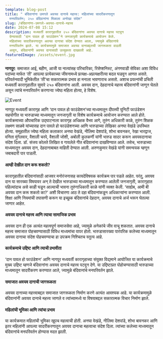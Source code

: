 ```yaml
---
template: blog-post
title: " बंदिवानांना उमगले अवयव दानाचे महत्त्व: महिलांच्या सादरीकरणातून
  मनपरिवर्तन; २५० बंदिवानांना मिळाला अनोखा संदेश"
slug: /बंदिवानांना-उमगले-अवयव-दानाचे-महत्त्व
date: 2024-07-08 15:12
description: मध्यवर्ती कारागृहातील २५० बंदिवानांना अवयव दानाचे महत्त्व पटवून
  देण्यासाठी ‘दान पावल हो फाउंडेशन’ने जनजागृती कार्यक्रमाचे आयोजन केले.
  महिलांच्या सादरीकरणातून अवयव दानाचा संदेश देण्यात आला, ज्यामुळे बंदिवानांचे
  मनपरिवर्तन झाले. या कार्यक्रमामुळे समाजात अवयव दानाबद्दलची जागरूकता वाढली
  असून, बंदिवानांनी अवयव दानासाठी उत्सुकता दाखवली आहे.
featuredImage: /assets/event.jpg
---
```

**नागपूर**: समाजात आई, बहीण, आजी या नात्यांसह परिचारिका, रिसेप्शनिस्ट, अंगणवाडी सेविका अशा विविध पदांच्या मार्फत ‘ती’ आपल्या प्रत्येकाच्या जीवनामध्ये प्रत्यक्ष-अप्रत्यक्षरीत्या बदल घडवून आणत असते. परिवर्तनवादी भूमिकेतील ‘ती’चा सकारात्मक प्रभाव हा मनाला भावणाराच असतो. अशाच प्रयत्नांची प्रचिती मध्यवर्ती कारागृहातील सुमारे २५० बंदिवानांना आली. अवयव दान, देहदानाचे महत्त्व बंदिवानांनी जाणून घेतले असून त्यांचे मनपरिवर्तन करणाऱ्या ज्येष्ठ महिला होत्या, हे विशेष.

![Event](/assets/whatsapp-image-2024-06-29-at-22.32.40_ee94dff2.jpg "Event")

नागपूर मध्यवर्ती कारागृह आणि ‘दान पावल हो फाउंडेशन’च्या माध्यमातून दीपस्वी युनिटी फाउंडेशन सहयोगीत या भारुडाच्या माध्यमातून जनजागृती या विशेष कार्यक्रमाचे आयोजन करण्यात आले होते. कार्यक्रमाच्या औपचारिक उद्घाटनाला कारागृह अधिक्षक वैभव आगे, तुरुंग अधिकारी काळे, तुरुंग शिक्षक लक्ष्मण साळवे यांच्यासह दान पावले हो फाउंडेशनच्या आणि भारुडाच्या लेखिका अनघा वेखंडे उपस्थित होत्या. समूहातील ज्येष्ठ महिला कलाकार अनघा वेखंडे, नीलिमा देशपांडे, शोभा बावनकर, रेखा भारद्वाज, वनिता मुंगेलवार, वैशाली चरपे, वैशाली जोशी, अबोली कुलकर्णी यांनी भारुड सादर करून अवयवदानाचा संदेश दिला. डॉ. संजय कोलते लिखित व गायलेले गीत बंदिवानांना दाखविण्यात आले. तसेच, भारुडाच्या माध्यमातून अवयव दान, देहदानाबाबत माहिती देण्यात आली. अरुणकुमार वेखंडे यांनी समन्वयक म्हणून जबाबदारी पार पाडली.

#### आम्ही देखील दान करू शकतो?

कारागृहातील बंदिवानांसाठी आजवर मनोरंजनासह कायदेविषयक कार्यक्रम पार पडले आहेत. परंतु, अवयव दान या सारख्या विषयावर अन् ते देखील भारुडाच्या माध्यमातून करण्यात आलेली जनजागृती, कारागृहात पहिल्यांदाच असे काही घडून आल्याची भावना तुरुंगाधिकारी काळे यांनी व्यक्त केली. ‘साह्येब, आमी बी अवयव दान करू शकतो का?’ अशी विचारणा आठ ते दहा बंदिवानांकडून अधिकाऱ्यांना करण्यात आली. शिक्षा आणि नियमांची तपासणी करून या इच्छुक बंदिवानांचे देहदान, अवयव दानाचे अर्ज भरून घेतल्या जाणार आहेत.

#### अवयव दानाचे महत्त्व आणि त्याचा सामाजिक प्रभाव

अवयव दान ही एक अत्यंत महत्वपूर्ण समाजसेवा आहे, ज्यामुळे अनेकांचे जीव वाचू शकतात. अवयव दानाचे महत्त्व समाजात पोहचवण्यासाठी विविध माध्यमांचा वापर होतो. भारुडासारख्या पारंपरिक कलेच्या माध्यमातून अवयव दानाचा संदेश पोहचवण्याचा हा उपक्रम निश्चितच स्तुत्य आहे.

#### कार्यक्रमाचे उद्दिष्ट आणि त्याची प्रभावीता

‘दान पावल हो फाउंडेशन’ आणि नागपूर मध्यवर्ती कारागृहाच्या संयुक्त विद्यमाने आयोजित या कार्यक्रमाचे मुख्य उद्दिष्ट म्हणजे बंदिवानांना अवयव दानाचे महत्त्व पटवून देणे. या उद्दिष्टाप्रत पोहोचण्यासाठी भारुडाच्या माध्यमातून सादरीकरण करण्यात आले, ज्यामुळे बंदिवानांचे मनपरिवर्तन झाले.

#### समाजात अवयव दानाची जागरूकता

अवयव दानाच्या महत्त्वाबद्दल समाजात जागरूकता निर्माण करणे अत्यंत आवश्यक आहे. या कार्यक्रमामुळे बंदिवानांनी अवयव दानाचे महत्त्व जाणले व त्यांच्यामध्ये या विषयाबद्दल सकारात्मक विचार निर्माण झाले.

#### महिलांची भूमिका आणि त्यांचा प्रभाव

या कार्यक्रमात महिलांची भूमिका खूपच महत्वाची होती. अनघा वेखंडे, नीलिमा देशपांडे, शोभा बावनकर आणि इतर महिलांनी आपल्या सादरीकरणातून अवयव दानाचा महत्वाचा संदेश दिला. त्यांच्या कलेच्या माध्यमातून बंदिवानांचे मनपरिवर्तन होण्यास मदत झाली.